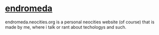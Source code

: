 # [endromeda](https://endromeda.neocities.org)
endromeda.neocities.org is a personal neocities website (of course)
that is made by me, where i talk or rant about techologys and such.
